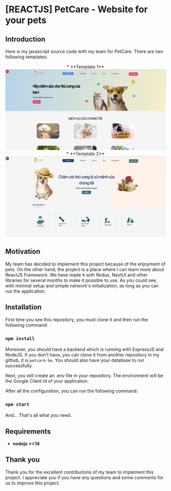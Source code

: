 # [REACTJS] PetCare - Website for your pets

## Introduction

Here is my javascript source code with my team for PetCare. There are two following templates:

<p align="center">
    * **Template 1**
    <img src="demo/template1.png" width="800"/>
    * **Template 2**
    <img src="demo/template2.png" width="800"/>
</p>

## Motivation

My team has decided to implement this project because of the enjoyment of pets. On the other hand, the project is a place where I can learn more about ReactJS Framework. We have made it with Redux, NextUI and other libraries for several months to make it possible to use. As you could see, with minimal setup and simple network's initialization, as long as you can run the application.

## Installation

First time you see this repository, you must clone it and then run the following command:

### `npm install`

Moreover, you should have a backend which is running with ExpressJS and NodeJS. If you don't have, you can clone it from another repository in my github, it is `petcare-be`.
You should also have your database to run successfully.

Next, you will create an .env file in your repository. The environment will be the Google Client Id of your application.

After all the configuration, you can run the following command:

### `npm start`

And... That's all what you need.

## Requirements

-   **nodejs >=14**

## Thank you

Thank you for the excellent contributions of my team to implement this project. I appreciate you if you have any questions and some comments for us to improve this project.
